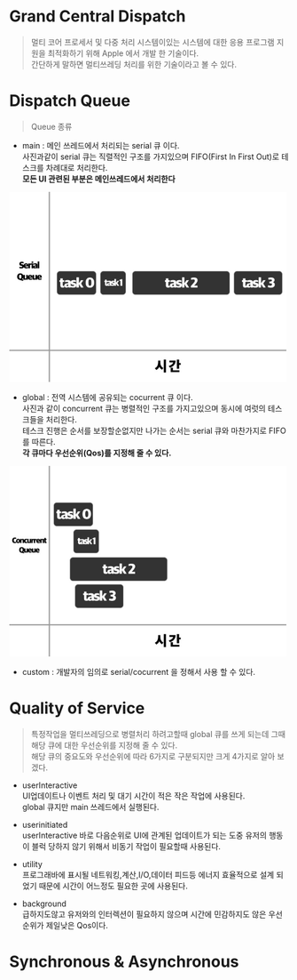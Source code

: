 # Grand Central Dispatch
> 멀티 코어 프로세서 및 다중 처리 시스템이있는 시스템에 대한 응용 프로그램 지원을 최적화하기 위해 Apple 에서 개발 한 기술이다.<br>
  간단하게 말하면 멀티쓰레딩 처리를 위한 기술이라고 볼 수 있다.
  

# Dispatch Queue
> Queue 종류
- main : 메인 쓰레드에서 처리되는 serial 큐 이다.<br>
사진과같이 serial 큐는 직렬적인 구조를 가지있으며 FIFO(First In First Out)로 테스크를 차례대로 처리한다.<br>
**모든 UI 관련된 부분은 메인쓰레드에서 처리한다**
<img width="500" alt="portfolio_view" src="https://github.com/jinlee1206/GCD/blob/master/resource/SerialQueue.jpg">
<br>

- global : 전역 시스템에 공유되는 cocurrent 큐 이다.<br>
사진과 같이 concurrent 큐는 병렬적인 구조를 가지고있으며 동시에 여럿의 테스크들을 처리한다.<br>
테스크 진행은 순서를 보장할순없지만 나가는 순서는 serial 큐와 마찬가지로 FIFO를 따른다.<br>
**각 큐마다 우선순위(Qos)를 지정해 줄 수 있다.**
<img width="500" alt="portfolio_view" src="https://github.com/jinlee1206/GCD/blob/master/resource/ConcurrentQueue.jpg">
<br>

- custom : 개발자의 임의로 serial/cocurrent 을 정해서 사용 할 수 있다.<br>


# Quality of Service
> 특정작업을 멀티쓰레딩으로 병렬처리 하려고할때 global 큐를 쓰게 되는데 그때 해당 큐에 대한 우선순위를 지정해 줄 수 있다.<br>
  해당 큐의 중요도와 우선순위에 따라 6가지로 구분되지만 크게 4가지로 알아 보겠다.
  
  - userInteractive<br>
  UI업데이트나 이벤트 처리 및 대기 시간이 적은 작은 작업에 사용된다.<br>
  global 큐지만 main 쓰레드에서 실행된다.
  
  - userinitiated<br>
  userInteractive 바로 다음순위로 UI에 관계된 업데이트가 되는 도중 유저의 행동이 블럭 당하지 않기 위해서 비동기 작업이 필요할때 사용된다.<br>
  
  - utility<br>
  프로그래바에 표시될 네트워킹,계산,I/O,데이터 피드등 에너지 효율적으로 설계 되었기 때문에 시간이 어느정도 필요한 곳에 사용된다.<br>
  
  - background<br>
  급하지도않고 유저와의 인터렉션이 필요하지 않으며 시간에 민감하지도 않은 우선순위가 제일낮은 Qos이다.<br>
  
  
# Synchronous & Asynchronous


  
 
  
  
















